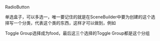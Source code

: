RadioButton

单选盒子，可以多选一，唯一要记住的就是在SceneBuilder中要为创建的这个选择写一个分类，代表这个类的东西，这样才可以做到，例如

Toggle Group选择成为food，最后这三个选择的Toggle Group都是这个分组